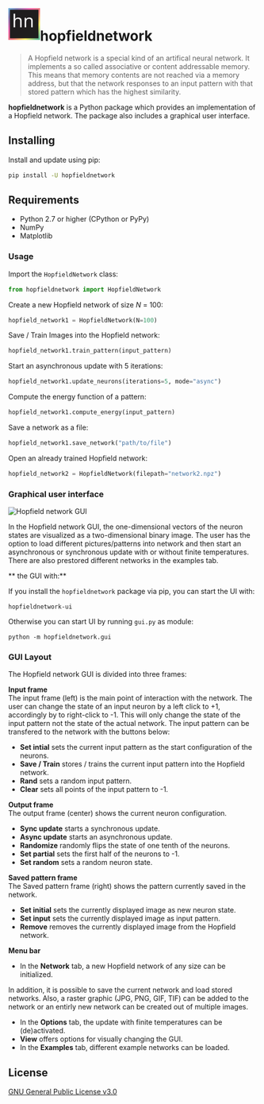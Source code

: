 <img src="hopfieldnetwork/data/icon/icon.svg" width="64" height="64" align="left"/>

# hopfieldnetwork

> A Hopfield network is a special kind of an artifical neural network. It implements a
> so called associative or content addressable memory. This means that memory contents
> are not reached via a memory address, but that the network responses to an input
> pattern with that stored pattern which has the highest similarity.

**hopfieldnetwork** is a Python package which provides an implementation of a Hopfield
network. The package also includes a graphical user interface.

## Installing

Install and update using pip:

``` sh
pip install -U hopfieldnetwork
```

## Requirements

* Python 2.7 or higher (CPython or PyPy)
* NumPy
* Matplotlib

### Usage

Import the `HopfieldNetwork` class:

``` python
from hopfieldnetwork import HopfieldNetwork
```

Create a new Hopfield network of size _N_ = 100:

``` python
hopfield_network1 = HopfieldNetwork(N=100)
```

Save / Train Images into the Hopfield network:

``` python
hopfield_network1.train_pattern(input_pattern)
```

Start an asynchronous update with 5 iterations:

``` python
hopfield_network1.update_neurons(iterations=5, mode="async")
```

Compute the energy function of a pattern:

``` python
hopfield_network1.compute_energy(input_pattern)
```

Save a network as a file:

``` python
hopfield_network1.save_network("path/to/file")
```

Open an already trained Hopfield network:

``` python
hopfield_network2 = HopfieldNetwork(filepath="network2.npz")
```

### Graphical user interface

![Hopfield network GUI](examples/project4/latex/images/gui_screenshot.png?raw=true)

In the Hopfield network GUI, the one-dimensional vectors of the neuron states are
visualized as a two-dimensional binary image. The user has the option to load different
 pictures/patterns into network and then start an asynchronous or synchronous update
 with or without finite temperatures. There are also prestored different networks in the
  examples tab.

** the GUI with:**

If you install the `hopfieldnetwork` package via pip, you can start the UI with:

    hopfieldnetwork-ui

Otherwise you can start UI by running `gui.py` as module:

    python -m hopfieldnetwork.gui

### GUI Layout

The Hopfield network GUI is divided into three frames:

**Input frame**\
The input frame (left) is the main point of interaction with the network. The user can
change the state of an input neuron by a left click to +1, accordingly by to right-click
 to -1. This will only change the state of the input pattern not the state of the actual
  network. The input pattern can be transfered to the network with the buttons below:

* **Set intial** sets the current input pattern as the start configuration of the neurons.
* **Save / Train** stores / trains the current input pattern into the Hopfield network.
* **Rand** sets a random input pattern.
* **Clear** sets all points of the input pattern to -1.

**Output frame**\
The output frame (center) shows the current neuron configuration.

* **Sync update** starts a synchronous update.
* **Async update** starts an asynchronous update.
* **Randomize** randomly flips the state of one tenth of the neurons.
* **Set partial** sets the first half of the neurons to -1.
* **Set random** sets a random neuron state.

**Saved pattern frame**\
The Saved pattern frame (right) shows the pattern currently saved in the network.

* **Set initial** sets the currently displayed image as new neuron state.
* **Set input** sets the currently displayed image as input pattern.
* **Remove** removes the currently displayed image from the Hopfield network.

**Menu bar**

* In the **Network** tab, a new Hopfield network of any size can be initialized.

In addition, it is possible to save the current network and load stored networks.
Also, a raster graphic (JPG, PNG, GIF, TIF) can be added to the network or an entirly
new network can be created out of multiple images.

* In the **Options** tab, the update with finite temperatures can be (de)activated.
* **View** offers options for visually changing the GUI.
* In the **Examples** tab, different example networks can be loaded.

## License

[GNU General Public License v3.0](https://github.com/andreasfelix/hopfieldnetwork/blob/master/LICENSE)

